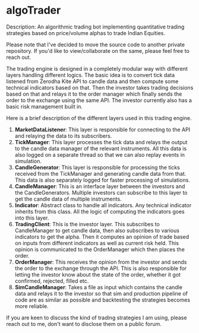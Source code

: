 # algoTrader

Description: An algorithmic trading bot implementing quantitative trading strategies based on price/volume alphas to trade Indian Equities.

Please note that I've decided to move the source code to another private repository.
If you'd like to view/collaborate on the same, please feel free to reach out. 

The trading engine is designed in a completely modular way with different layers handling different logics. The basic idea is to convert tick data listened from Zerodha Kite API to candle data and then compute some technical indicators based on that. Then the investor takes trading decisions based on that and relays it to the order manager which finally sends the order to the exchange using the same API. The investor currently also has a basic risk management built in. 

Here is a brief description of the different layers used in this trading engine.

1. <b>MarketDataListener</b>: This layer is responsible for connecting to the API and relaying the data to its subscribers.
2. <b>TickManager</b>: This layer processes the tick data and relays the output to the candle data manager of the relevant instruments. All this data is also logged on a separate thread so that we can also replay events in simulation.
3. <b>CandleGenerator</b>: This layer is responsible for processing the ticks received from the TickManager and generating candle data from that. This data is also separately logged for faster processing of simulations.
4. <b>CandleManager</b>: This is an interface layer between the investors and the CandleGenerators. Multiple investors can subscribe to this layer to get the candle data of multiple instruments.
5. <b>Indicator</b>: Abstract class to handle all indicators. Any technical indicator inherits from this class. All the logic of computing the indicators goes into this layer.
6. <b>TradingClient</b>: This is the investor layer. This subscribes to CandleManager to get candle data, then also subscribes to various indicators to get the alpha. Then it computes an opinion of trade based on inputs from different indicators as well as current risk held. This opinion is communicated to the OrderManager which then places the order.
7. <b>OrderManager</b>: This receives the opinion from the investor and sends the order to the exchange through the API. This is also responsible for letting the investor know about the state of the order, whether it got confirmed, rejected, filled etc.
8. <b>SimCandleManager</b>: Takes a file as input which contains the candle data and relays it to the investor so that sim and production pipeline of code are as similar as possible and backtesting the strategies becomes more reliable.

If you are keen to discuss the kind of trading strategies I am using, please reach out to me, don't want to disclose them on a public forum.
